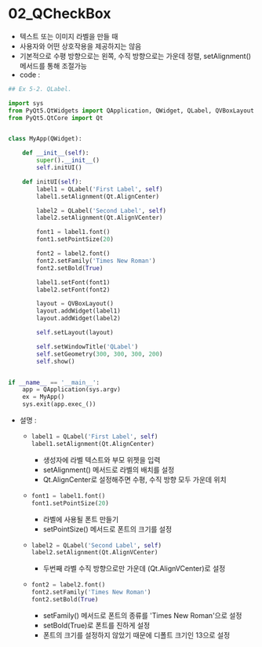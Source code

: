 # 02_QCheckBox

-  텍스트 또는 이미지 라벨을 만들 때
- 사용자와 어떤 상호작용을 제공하지는 않음
- 기본적으로 수평 방향으로는 왼쪽, 수직 방향으로는 가운데 정렬, setAlignment() 메서드를 통해 조절가능
- code : 

```python
## Ex 5-2. QLabel.

import sys
from PyQt5.QtWidgets import QApplication, QWidget, QLabel, QVBoxLayout
from PyQt5.QtCore import Qt


class MyApp(QWidget):

    def __init__(self):
        super().__init__()
        self.initUI()

    def initUI(self):
        label1 = QLabel('First Label', self)
        label1.setAlignment(Qt.AlignCenter)

        label2 = QLabel('Second Label', self)
        label2.setAlignment(Qt.AlignVCenter)

        font1 = label1.font()
        font1.setPointSize(20)

        font2 = label2.font()
        font2.setFamily('Times New Roman')
        font2.setBold(True)

        label1.setFont(font1)
        label2.setFont(font2)

        layout = QVBoxLayout()
        layout.addWidget(label1)
        layout.addWidget(label2)

        self.setLayout(layout)

        self.setWindowTitle('QLabel')
        self.setGeometry(300, 300, 300, 200)
        self.show()


if __name__ == '__main__':
    app = QApplication(sys.argv)
    ex = MyApp()
    sys.exit(app.exec_())
```

- 설명 : 

  - ```python
    label1 = QLabel('First Label', self)
    label1.setAlignment(Qt.AlignCenter)
    ```

    - 생성자에 라벨 텍스트와 부모 위젯을 입력
    - setAlignment() 메서드로 라벨의 배치를 설정
    - Qt.AlignCenter로 설정해주면 수평, 수직 방향 모두 가운데 위치

  

  - ```python
    font1 = label1.font()
    font1.setPointSize(20)
    ```

    - 라벨에 사용될 폰트 만들기
    - setPointSize() 메서드로 폰트의 크기를 설정

  

  - ```python
    label2 = QLabel('Second Label', self)
    label2.setAlignment(Qt.AlignVCenter)
    ```

    -  두번째 라벨 수직 방향으로만 가운데 (Qt.AlignVCenter)로 설정

  

  - ```python
    font2 = label2.font()
    font2.setFamily('Times New Roman')
    font2.setBold(True)
    ```

    - setFamily() 메서드로 폰트의 종류를 'Times New Roman'으로 설정
    - setBold(True)로 폰트를 진하게 설정
    - 폰트의 크기를 설정하지 않았기 때문에 디폴트 크기인 13으로 설정